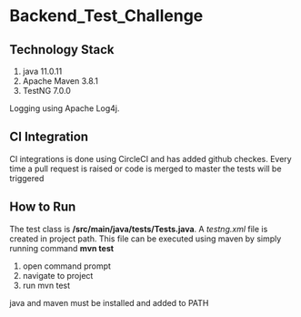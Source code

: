 # Backend_Test_Challenge

## Technology Stack
1. java 11.0.11
2. Apache Maven 3.8.1
3. TestNG 7.0.0

Logging using Apache Log4j.

## CI Integration
CI integrations is done using CircleCI and has added github checkes. Every time a pull request is raised or code is merged to master the tests will be triggered

## How to Run
The test class is **/src/main/java/tests/Tests.java**. A _testng.xml_ file is created in project path. This file can be executed using maven by simply running command **mvn test** 
1. open command prompt
2. navigate to project
3. run mvn test

java and maven must be installed and added to PATH
